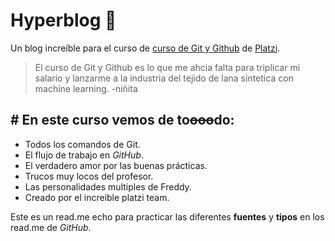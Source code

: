 # Hyperblog 🎈
Un blog increíble para el curso de [curso de Git y Github][1] de [Platzi][2].

> El curso de Git y Github es lo que me ahcia falta para triplicar mi salario y lanzarme a la industria del tejido de lana sintetica con machine learning.
>-niñita

## # En este curso vemos de to~~ooo~~do:
- Todos los comandos de Git.
- El flujo de trabajo en *GitHub*.
- El verdadero amor por las buenas prácticas.
- Trucos muy locos del profesor.
- Las personalidades multiples de Freddy.
- Creado por el increible platzi team.

Este es un read.me echo para practicar las diferentes **fuentes** y **tipos** en los read.me de *GitHub*.

[1]: https://platzi.com/cursos/git-github/ "curso de Git y Github"
[2]: https://platzi.com/home "Platzi"
